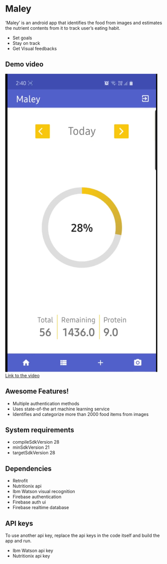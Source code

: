 # Maley

‘Maley’ is an android app that identifies the food from images and estimates the nutrient contents from it to track user’s eating habit.

  - Set goals
  - Stay on track
  - Get Visual feedbacks
 
## Demo video
![maley screenshot](maley-ss.png "Screenshot home page")
[Link to the video](https://drive.google.com/file/d/1AVt7sBuM8clTwf-mr25ERiFUlDRybuQ-/view?usp=sharing)

## Awesome Features!

  - Multiple authentication methods 
  - Uses state-of-the art machine learning service
  - Identifies and categorize more than 2000 food items from images

## System requirements
- compileSdkVersion 28
- minSdkVersion 21
- targetSdkVersion 28

## Dependencies
- Retrofit
- Nutritionix api
- Ibm Watson visual recognition
- Firebase authentication
- Firebase auth ui
- Firebase realtime database

## API keys
To use another api key, replace the api keys in the code itself and build the app and run. 
- Ibm Watson api key
- Nutritionix api key

